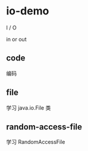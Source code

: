 # io-demo

I / O

in or out

## code

编码

## file

学习 java.io.File 类

## random-access-file

学习 RandomAccessFile